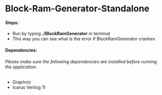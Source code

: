 # Block-Ram-Generator-Standalone
#### Steps:
- Run by typing **./BlockRamGenerator** in terminal
- This way you can see what is the error if BlockRamGenerator crashes

#### Dependencies:
###### Please make sure the following dependencies are installed before running the application.
  - Graphviz
  - Icarus Verilog 11
